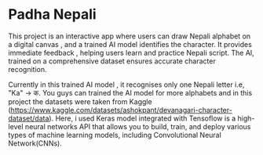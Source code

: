 
# Padha Nepali

This project is an interactive app where users can draw Nepali 
alphabet on a digital canvas , and a trained AI model identifies the character. It provides immediate feedback , helping users learn and practice Nepali script. The AI, trained on a comprehensive dataset ensures accurate character recognition.

Currently in this trained AI model , it recognises only one Nepali letter i.e, "Ka" -> क.
You guys can trained the AI model for more alphabets and in this project the datasets were taken from Kaggle (https://www.kaggle.com/datasets/ashokpant/devanagari-character-dataset/data).
Here, i used Keras model integrated with Tensoflow is a high-level neural networks API that allows you to build, train, and deploy various types of machine learning models, 
including Convolutional Neural Network(CNNs).
